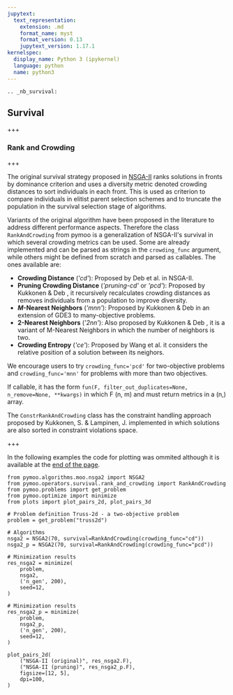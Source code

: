 ```yaml
---
jupytext:
  text_representation:
    extension: .md
    format_name: myst
    format_version: 0.13
    jupytext_version: 1.17.1
kernelspec:
  display_name: Python 3 (ipykernel)
  language: python
  name: python3
---
```


```{raw-cell}
.. _nb_survival:
```

## Survival

+++

### Rank and Crowding

+++

The original survival strategy proposed in [NSGA-II](../algorithms/moo/nsga2.ipynb) <cite data-cite="nsga2"></cite> ranks solutions in fronts by dominance criterion and uses a diversity metric denoted crowding distances to sort individuals in each front. This is used as criterion to compare individuals in elitist parent selection schemes and to truncate the population in the survival selection stage of algorithms.

Variants of the original algorithm have been proposed in the literature to address different performance aspects. Therefore the class ``RankAndCrowding`` from pymoo is a generalization of NSGA-II's survival in which several crowding metrics can be used. Some are already implemented and can be parsed as strings in the ``crowding_func`` argument, while others might be defined from scratch and parsed as callables. The ones available are:

- **Crowding Distance** (*'cd'*): Proposed by Deb et al. <cite data-cite="nsga2"></cite> in NSGA-II.
- **Pruning Crowding Distance** (*'pruning-cd'* or *'pcd'*): Proposed by Kukkonen & Deb <cite data-cite="gde3pruning"></cite>, it recursively recalculates crowding distances as removes individuals from a population to improve diversity.
- ***M*-Nearest Neighbors** (*'mnn'*): Proposed by Kukkonen & Deb <cite data-cite="gde3many"></cite> in an extension of GDE3 to many-objective problems.
- **2-Nearest Neighbors** (*'2nn'*): Also proposed by Kukkonen & Deb <cite data-cite="gde3many"></cite>, it is a variant of M-Nearest Neighbors in which the number of neighbors is two.
- **Crowding Entropy** (*'ce'*): Proposed by Wang et al. <cite data-cite="mosade"></cite> it considers the relative position of a solution between its neighors.

We encourage users to try ``crowding_func='pcd'`` for two-objective problems and ``crowding_func='mnn'`` for problems with more than two objectives.

If callable, it has the form ``fun(F, filter_out_duplicates=None, n_remove=None, **kwargs)`` in which F (n, m) and must return metrics in a (n,) array.

The ``ConstrRankAndCrowding`` class has the constraint handling approach proposed by Kukkonen, S. & Lampinen, J. <cite data-cite="gde3"></cite> implemented in which solutions are also sorted in constraint violations space.

+++

In the following examples the code for plotting was ommited although it is available at the [end of the page](#plots).

```{code-cell} ipython3
from pymoo.algorithms.moo.nsga2 import NSGA2
from pymoo.operators.survival.rank_and_crowding import RankAndCrowding
from pymoo.problems import get_problem
from pymoo.optimize import minimize
from plots import plot_pairs_2d, plot_pairs_3d
```

```{code-cell} ipython3
# Problem definition Truss-2d - a two-objective problem
problem = get_problem("truss2d")

# Algorithms
nsga2 = NSGA2(70, survival=RankAndCrowding(crowding_func="cd"))
nsga2_p = NSGA2(70, survival=RankAndCrowding(crowding_func="pcd"))

# Minimization results
res_nsga2 = minimize(
    problem,
    nsga2,
    ('n_gen', 200),
    seed=12,
)

# Minimization results
res_nsga2_p = minimize(
    problem,
    nsga2_p,
    ('n_gen', 200),
    seed=12,
)
```

```{code-cell} ipython3
plot_pairs_2d(
    ("NSGA-II (original)", res_nsga2.F),
    ("NSGA-II (pruning)", res_nsga2_p.F),
    figsize=[12, 5],
    dpi=100,
)
```

